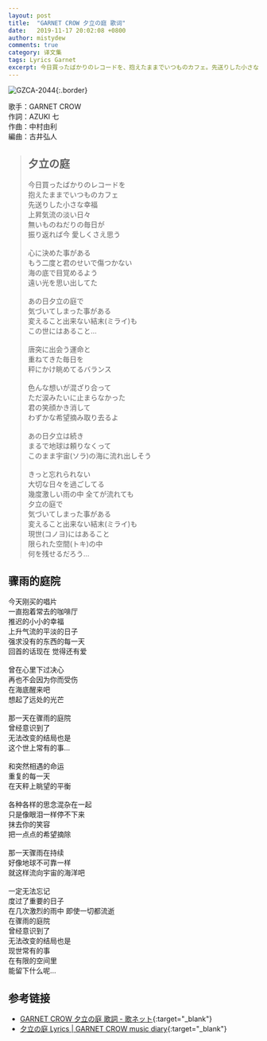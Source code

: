 ```yaml
---
layout: post
title:  "GARNET CROW 夕立の庭 歌词"
date:   2019-11-17 20:02:08 +0800
author: mistydew
comments: true
category: 译文集
tags: Lyrics Garnet
excerpt: 今日買ったばかりのレコードを、抱えたままでいつものカフェ。先送りした小さな幸福、上昇気流の淡い日々。無いものねだりの毎日が、振り返れば今 愛しくさえ思う。
---
```

![GZCA-2044](https://crowsub.github.io/images/discography/single/GZCA-2044.jpg){:.border}

歌手：GARNET CROW<br>
作詞：AZUKI 七<br>
作曲：中村由利<br>
編曲：古井弘人

<blockquote class="original">
  <h2>夕立の庭</h2>
  <p>
    今日買ったばかりのレコードを<br>
    抱えたままでいつものカフェ<br>
    先送りした小さな幸福<br>
    上昇気流の淡い日々<br>
    無いものねだりの毎日が<br>
    振り返れば今 愛しくさえ思う<br>
    <br>
    心に決めた事がある<br>
    もう二度と君のせいで傷つかない<br>
    海の底で目覚めるよう<br>
    遠い光を思い出してた<br>
    <br>
    あの日夕立の庭で<br>
    気づいてしまった事がある<br>
    変えること出来ない結末(ミライ)も<br>
    この世にはあること…<br>
    <br>
    唐突に出会う運命と<br>
    重ねてきた毎日を<br>
    秤にかけ眺めてるバランス<br>
    <br>
    色んな想いが混ざり合って<br>
    ただ涙みたいに止まらなかった<br>
    君の笑顔かき消して<br>
    わずかな希望摘み取り去るよ<br>
    <br>
    あの日夕立は続き<br>
    まるで地球は頼りなくって<br>
    このまま宇宙(ソラ)の海に流れ出しそう<br>
    <br>
    きっと忘れられない<br>
    大切な日々を過ごしてる<br>
    幾度激しい雨の中 全てが流れても<br>
    夕立の庭で<br>
    気づいてしまった事がある<br>
    変えること出来ない結末(ミライ)も<br>
    現世(コノヨ)にはあること<br>
    限られた空間(トキ)の中<br>
    何を残せるだろう…
  </p>
</blockquote>

<div class="translation">
  <h2>骤雨的庭院</h2>
  <p>
    今天刚买的唱片<br>
    一直抱着常去的咖啡厅<br>
    推迟的小小的幸福<br>
    上升气流的平淡的日子<br>
    强求没有的东西的每一天<br>
    回首的话现在 觉得还有爱<br>
    <br>
    曾在心里下过决心<br>
    再也不会因为你而受伤<br>
    在海底醒来吧<br>
    想起了远处的光芒<br>
    <br>
    那一天在骤雨的庭院<br>
    曾经意识到了<br>
    无法改变的结局也是<br>
    这个世上常有的事…<br>
    <br>
    和突然相遇的命运<br>
    重复的每一天<br>
    在天秤上眺望的平衡<br>
    <br>
    各种各样的思念混杂在一起<br>
    只是像眼泪一样停不下来<br>
    抹去你的笑容<br>
    把一点点的希望摘除<br>
    <br>
    那一天骤雨在持续<br>
    好像地球不可靠一样<br>
    就这样流向宇宙的海洋吧<br>
    <br>
    一定无法忘记<br>
    度过了重要的日子<br>
    在几次激烈的雨中 即使一切都流逝<br>
    在骤雨的庭院<br>
    曾经意识到了<br>
    无法改变的结局也是<br>
    现世常有的事<br>
    在有限的空间里<br>
    能留下什么呢…
  </p>
</div>

## 参考链接

* [GARNET CROW 夕立の庭 歌詞 - 歌ネット](https://www.uta-net.com/song/20149/){:target="_blank"}
* [夕立の庭 Lyrics \| GARNET CROW music diary](https://crowsub.github.io/lyrics/original/夕立の庭.html){:target="_blank"}
